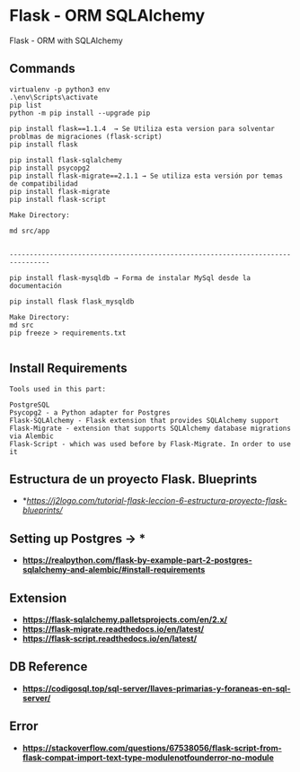 # Flask - ORM SQLAlchemy
Flask - ORM with SQLAlchemy


## Commands

```
virtualenv -p python3 env
.\env\Scripts\activate
pip list
python -m pip install --upgrade pip

pip install flask==1.1.4  → Se Utiliza esta version para solventar problmas de migraciones (flask-script)
pip install flask

pip install flask-sqlalchemy
pip install psycopg2
pip install flask-migrate==2.1.1 → Se utiliza esta versión por temas de compatibilidad
pip install flask-migrate
pip install flask-script

Make Directory:

md src/app


--------------------------------------------------------------------------------

pip install flask-mysqldb → Forma de instalar MySql desde la documentación

pip install flask flask_mysqldb

Make Directory:
md src
pip freeze > requirements.txt


```

## Install Requirements

```
Tools used in this part:

PostgreSQL
Psycopg2 - a Python adapter for Postgres
Flask-SQLAlchemy - Flask extension that provides SQLAlchemy support
Flask-Migrate - extension that supports SQLAlchemy database migrations via Alembic
Flask-Script - which was used before by Flask-Migrate. In order to use it

```


## Estructura de un proyecto Flask. Blueprints

* **https://j2logo.com/tutorial-flask-leccion-6-estructura-proyecto-flask-blueprints/*

## Setting up Postgres → *

* **https://realpython.com/flask-by-example-part-2-postgres-sqlalchemy-and-alembic/#install-requirements**


## Extension

* **https://flask-sqlalchemy.palletsprojects.com/en/2.x/**
* **https://flask-migrate.readthedocs.io/en/latest/**
* **https://flask-script.readthedocs.io/en/latest/**


## DB Reference

* **https://codigosql.top/sql-server/llaves-primarias-y-foraneas-en-sql-server/**

## Error

* **https://stackoverflow.com/questions/67538056/flask-script-from-flask-compat-import-text-type-modulenotfounderror-no-module**

